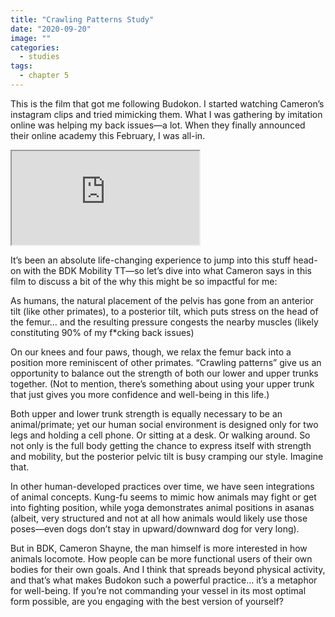 ```yaml
---
title: "Crawling Patterns Study"
date: "2020-09-20"
image: ""
categories:
  - studies
tags:
  - chapter 5
---
```

This is the film that got me following Budokon. I started watching Cameron’s instagram clips and tried mimicking them. What I was gathering by imitation online was helping my back issues—a lot. When they finally announced their online academy this February, I was all-in. 

<div class="embed-responsive embed-responsive-16by9">
  <iframe class="embed-responsive-item" src="https://www.youtube.com/watch?v=V3ixqpuQ1cA"></iframe>
</div>

It’s been an absolute life-changing experience to jump into this stuff head-on with the BDK Mobility TT—so let’s dive into what Cameron says in this film to discuss a bit of the why this might be so impactful for me:

As humans, the natural placement of the pelvis has gone from an anterior tilt (like other primates), to a posterior tilt, which puts stress on the head of the femur… and the resulting pressure congests the nearby muscles (likely constituting 90% of my f*cking back issues)

On our knees and four paws, though, we relax the femur back into a position more reminiscent of other primates. “Crawling patterns” give us an opportunity to balance out the strength of both our lower and upper trunks together. (Not to mention, there’s something about using your upper trunk that just gives you more confidence and well-being in this life.)

Both upper and lower trunk strength is equally necessary to be an animal/primate; yet our human social environment is designed only for two legs and holding a cell phone.  Or sitting at a desk. Or walking around. So not only is the full body getting the chance to express itself with strength and mobility, but the posterior pelvic tilt is busy cramping our style. Imagine that.

In other human-developed practices over time, we have seen integrations of animal concepts. Kung-fu seems to mimic how animals may fight or get into fighting position, while yoga demonstrates animal positions in asanas (albeit, very structured and not at all how animals would likely use those poses—even dogs don’t stay in upward/downward dog for very long). 

But in BDK, Cameron Shayne, the man himself is more interested in how animals locomote. How people can be more functional users of their own bodies for their own goals. And I think that spreads beyond physical activity, and that’s what makes Budokon such a powerful practice… it’s a metaphor for well-being. If you’re not commanding your vessel in its most optimal form possible, are you engaging with the best version of yourself?